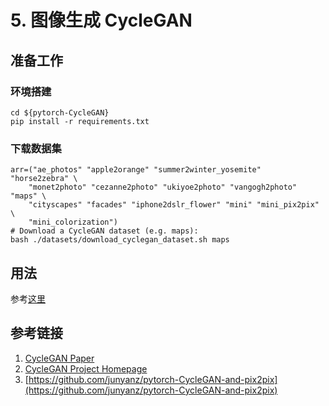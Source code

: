 # 5. 图像生成 CycleGAN

## 准备工作
### 环境搭建
```Shell
cd ${pytorch-CycleGAN}
pip install -r requirements.txt
```

### 下载数据集

```Shell
arr=("ae_photos" "apple2orange" "summer2winter_yosemite"  "horse2zebra" \
    "monet2photo" "cezanne2photo" "ukiyoe2photo" "vangogh2photo" "maps" \
    "cityscapes" "facades" "iphone2dslr_flower" "mini" "mini_pix2pix" \
    "mini_colorization")
# Download a CycleGAN dataset (e.g. maps):
bash ./datasets/download_cyclegan_dataset.sh maps

```

## 用法
参考[这里](https://github.com/junyanz/pytorch-CycleGAN-and-pix2pix#cyclegan-traintest)


## 参考链接
1. [CycleGAN Paper](https://arxiv.org/abs/1703.10593.pdf)
1. [CycleGAN Project Homepage](https://junyanz.github.io/CycleGAN/)
1. [https://github.com/junyanz/pytorch-CycleGAN-and-pix2pix](https://github.com/junyanz/pytorch-CycleGAN-and-pix2pix)
